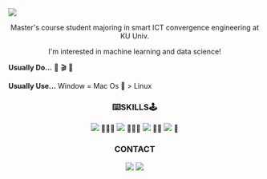 <img src="https://capsule-render.vercel.app/api?type=wave&color=auto&height=300&section=header&text=HELLO%20I'm EUNJI&fontSize=90" />


<p align = "center">Master's course student majoring in smart ICT convergence engineering at KU Univ.</p>  
<p align = "center">I'm interested in machine learning and data science!</p>



**Usually Do...**
📖 🎬 🍝  




**Usually Use...**
Window = Mac Os  > Linux




<h3 align = "center"> ⌨️SKILLS🕹 </h3>
<p align = "center"> <img src="https://img.shields.io/badge/Python-3766AB?style=flat-square&logo=Python&logoColor=white"/></a> 🌟🌟🌟
<img src="https://img.shields.io/badge/Pytorch-EE4C2C?style=flat-square&logo=Pytorch&logoColor=white"/></a> 🌟🌟🌟
<img src="https://img.shields.io/badge/MySQL-4479A1?style=flat-square&logo=MySQL&logoColor=white"/></a> 🌟🌟
<img src="https://img.shields.io/badge/JAVA-007396?style=flat-square&logo=JAVA&logoColor=white"/></a> 🌟</p>

<h3 align = "center"> CONTACT </h3>
<p align = "center"><img src="https://img.shields.io/badge/Instagram-E4405F?style=flat-square&logo=Inastagram&logoColor=white&link='https://www.instagram.com/eun2_2i/'"/></a>
<img src="https://img.shields.io/badge/Gmail-EA4335?style=flat-square&logo=Gmail&logoColor=white&link='c950707@gmail.com'"/></a> </p>





<!--
**dmswl0707/dmswl0707** is a ✨ _special_ ✨ repository because its `README.md` (this file) appears on your GitHub profile.

Here are some ideas to get you started:

- 🔭 I’m currently working on ...
- 🌱 I’m currently learning ...
- 👯 I’m looking to collaborate on ...
- 🤔 I’m looking for help with ...
- 💬 Ask me about ...
- 📫 How to reach me: ...
- 😄 Pronouns: ...
- ⚡ Fun fact: ...
-->
